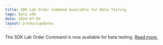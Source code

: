 ```yaml
---
title: SDK Lab Order Command Available for Beta Testing
tags: beta sdk
date: 2024-07-03
layout: productupdates
---
```


The SDK Lab Order Command is now available for beta testing. [Read more.](/product-updates/commands-module) 
